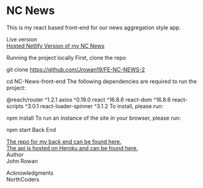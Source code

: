 <!DOCTYPE html>
<html>
  <head>
    <meta charset="UTF-8">
<h1>NC News</h1>
This is my react based front-end for our news aggregation style app.

 </head>

Live version
</br>
<a href='https://john-rowan-nc-news.netlify.com' target='_blank'> Hosted Netlify Version of my NC News </a>

Running the project locally
First, clone the repo

git clone https://github.com/Jrowan19/FE-NC-NEWS-2

cd NC-News-front-end
The following dependencies are required to run the project:

@reach/router ^1.2.1
axios ^0.19.0
react ^16.8.6
react-dom ^16.8.6
react-scripts ^3.0.1
react-loader-spinner ^3.1.2
To install, please run:

npm install
To run an instance of the site in your browser, please run:

npm start
Back End

<a href='https://github.com/Jrowan19/NC-NEWS' target='_blank'> The repo for my back end can be found here.</a>
</br>
<a href='https://john-rowan-news.herokuapp.com/api/articles' target='_blank'> The api is hosted on Heroku and can be found here.</a>
</br>
Author
</br>
John Rowan
</br>

Acknowledgments
</br>
NorthCoders

  <body>
  
  </body>
</html>

